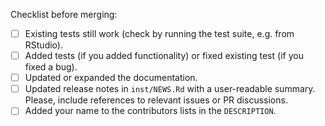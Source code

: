 <!-- Describe your PR here -->

<!-- Please, make sure the following items are checked -->
Checklist before merging:

- [ ] Existing tests still work (check by running the test suite, e.g. from RStudio).
- [ ] Added tests (if you added functionality) or fixed existing test (if you fixed a bug).
- [ ] Updated or expanded the documentation.
- [ ] Updated release notes in `inst/NEWS.Rd` with a user-readable summary. Please, include references to relevant issues or PR discussions.
- [ ] Added your name to the contributors lists in the `DESCRIPTION`.
